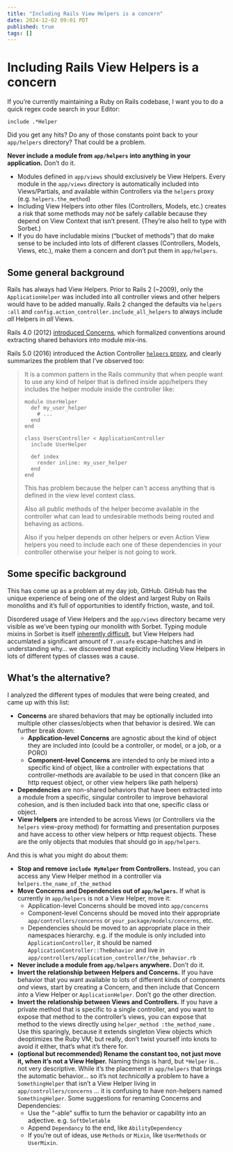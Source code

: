 ```yaml
---
title: "Including Rails View Helpers is a concern"
date: 2024-12-02 09:01 PDT
published: true
tags: []
---
```


# Including Rails View Helpers is a concern

If you’re currently maintaining a Ruby on Rails codebase, I want you to do a quick regex code search in your Editor:

```
include .*Helper
```

Did you get any hits? Do any of those constants point back to your `app/helpers` directory? That could be a problem.

**Never include a module from `app/helpers` into anything in your application.** Don’t do it.

- Modules defined in `app/views` should exclusively be View Helpers. Every module in the `app/views` directory is automatically included into Views/Partials, and available within Controllers via the `helpers` proxy  (e.g. `helpers.the_method`)
- Including View Helpers into other files (Controllers, Models, etc.) creates a risk that some methods may _not_  be safely callable because they depend on View Context that isn’t present. (They’re also hell to type with Sorbet.)
- If you do have includable mixins (“bucket of methods”) that do make sense to be included into lots of different classes (Controllers, Models, Views, etc.), make them a concern and don’t put them in `app/helpers`.

## Some general background

Rails has always had View Helpers. Prior to Rails 2 (~2009), only the `ApplicationHelper` was included into all controller views and other helpers would have to be added manually. Rails 2 changed the defaults via `helpers :all` and `config.action_controller.include_all_helpers` to always include _all_ Helpers in _all_ Views.

Rails 4.0 (2012) [introduced Concerns](https://signalvnoise.com/posts/3372-put-chubby-models-on-a-diet-with-concerns), which formalized conventions around extracting shared behaviors into module mix-ins.  

Rails 5.0 (2016) introduced the Action Controller [`helpers` proxy](https://github.com/rails/rails/pull/24866), and clearly summarizes the problem that I’ve observed too:

<blockquote markdown=1>

It is a common pattern in the Rails community that when people want to use any kind of helper that is defined inside app/helpers they includes the helper module inside the controller like:

```
module UserHelper
  def my_user_helper
    # ...
  end
end

class UsersController < ApplicationController
  include UserHelper

  def index
    render inline: my_user_helper
  end
end
```

This has problem because the helper can't access anything that is defined in the view level context class.

Also all public methods of the helper become available in the controller what can lead to undesirable methods being routed and behaving as actions.

Also if you helper depends on other helpers or even Action View helpers you need to include each one of these dependencies in your controller otherwise your helper is not going to work.

</blockquote>

## Some specific background

This has come up as a problem at my day job, GitHub. GitHub has the unique experience of being one of the oldest and largest Ruby on Rails monoliths and it’s full of opportunities to identify friction, waste, and toil.

Disordered usage of View Helpers and the `app/views` directory became very visible as we’ve been typing our monolith with Sorbet. Typing module mixins in Sorbet is itself [inherently difficult](https://sorbet.org/docs/requires-ancestor), but View Helpers had accumlated a significant amount of `T.unsafe` escape-hatches and in understanding why… we discovered that explicitly including View Helpers in lots of different types of classes was a cause. 

## What’s the alternative?

I analyzed the different types of modules that were being created, and came up with this list:

- **Concerns** are shared behaviors that may be optionally included into multiple other classes/objects when that behavior is desired. We can further break down:
  - **Application-level Concerns** are agnostic about the kind of object they are included into (could be a controller, or model, or a job, or a PORO)
  - **Component-level Concerns** are intended to only be mixed into a specific kind of object, like a controller with expectations that controller-methods are available to be used in that concern (like an http request object, or other view helpers like path helpers)
- **Dependencies** are non-shared behaviors that have been extracted into a module from a specific, singular controller to improve behavioral cohesion, and is then included back into that one, specific class or object.
- **View Helpers** are intended to be across Views (or Controllers via the `helpers` view-proxy method) for formatting and presentation purposes and have access to other view helpers or http request objects. These are the only objects that modules that should go in `app/helpers`.

And this is what you might do about them:

- **Stop and remove `include MyHelper` from Controllers.**  Instead, you can access any View Helper method in a controller via `helpers.the_name_of_the_method`
- **Move Concerns and Dependencies out of `app/helpers`.** If what is currently in `app/helpers` is not a View Helper, move it:
  * Application-level Concerns should be moved into `app/concerns`
  * Component-level Concerns should be moved into their appropriate `app/controllers/concerns` or `your_package/models/concerns`, etc.
  * Dependencies should be moved to an appropriate place in their namespaces hierarchy. e.g. if the module is only included into `ApplicationController`, it should be named `ApplicationController::TheBehavior` and live in `app/controllers/application_controller/the_behavior.rb`
- **Never include a module from `app/helpers` anywhere.** Don’t do it.
- **Invert the relationship between Helpers and Concerns.** If you have behavior that you want available to lots of different kinds of components _and_ views, start by creating a Concern, and then include that Concern _into_ a View Helper or `ApplicationHelper`.  Don’t go the other direction.
- **Invert the relationship between Views and Controllers.** If you have a private method that is specific to a single controller, and you want to expose that method to the controller’s views, you can expose that method to the views directly using `helper_method :the_method_name` . Use this sparingly, because it extends singleton View objects which deoptimizes the Ruby VM; but really, don’t twist yourself into knots to avoid it either, that’s what it’s there for.
- **(optional but recommended) Rename the constant too, not just move it, when it’s not a View Helper.** Naming things is hard, but `*Helper` is… not very descriptive. While it’s the placement in `app/helpers` that brings the automatic behavior… so it’s not _technically_ a problem to have a `SomethingHelper` that isn’t a View Helper living in `app/controllers/concerns` … it is confusing to have non-helpers named `SomethingHelper`. Some suggestions for renaming Concerns and Dependencies:
  - Use the “-able” suffix to turn the behavior or capability into an adjective. e.g. `SoftDeletable`
  - Append `Dependancy` to the end, like `AbilityDependency`
  - If you’re out of ideas, use `Methods` or `Mixin`, like `UserMethods` or `UserMixin`.
